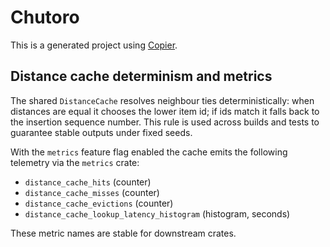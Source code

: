 # Chutoro

This is a generated project using [Copier](https://copier.readthedocs.io/).

## Distance cache determinism and metrics

The shared `DistanceCache` resolves neighbour ties deterministically: when
distances are equal it chooses the lower item id; if ids match it falls back to
the insertion sequence number. This rule is used across builds and tests to
guarantee stable outputs under fixed seeds.

With the `metrics` feature flag enabled the cache emits the following telemetry
via the `metrics` crate:

- `distance_cache_hits` (counter)
- `distance_cache_misses` (counter)
- `distance_cache_evictions` (counter)
- `distance_cache_lookup_latency_histogram` (histogram, seconds)

These metric names are stable for downstream crates.
